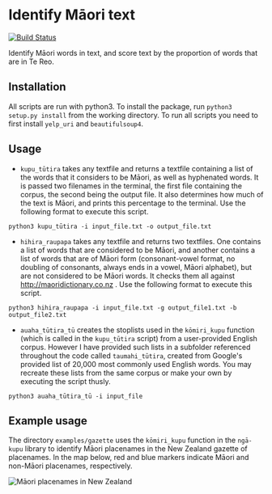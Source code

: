 # Identify Māori text
[![Build Status](https://travis-ci.org/TeHikuMedia/nga-kupu.svg?branch=master)](https://travis-ci.org/TeHikuMedia/nga-kupu)

Identify Māori words in text, and score text by the proportion of words that are in Te Reo.

## Installation
All scripts are run with python3. To install the package, run `python3 setup.py install` from the working directory. To run all scripts you need to first install `yelp_uri` and `beautifulsoup4`.

## Usage
* `kupu_tūtira` takes any textfile and returns a textfile containing a list of the words that it considers to be Māori, as well as hyphenated words. It is passed two filenames in the terminal, the first file containing the corpus, the second being the output file. It also determines how much of the text is Māori, and prints this percentage to the terminal. Use the following format to execute this script.

```
python3 kupu_tūtira -i input_file.txt -o output_file.txt
```


* `hihira_raupapa` takes any textfile and returns two textfiles. One contains a list of words that are considered to be Māori, and another contains a list of words that are of Māori form (consonant-vowel format, no doubling of consonants, always ends in a vowel, Māori alphabet), but are not considered to be Māori words. It checks them all against http://maoridictionary.co.nz . Use the following format to execute this script.

```
python3 hihira_raupapa -i input_file.txt -g output_file1.txt -b output_file2.txt
```

* `auaha_tūtira_tū` creates the stoplists used in the `kōmiri_kupu` function (which is called in the `kupu_tūtira` script) from a user-provided English corpus. However I have provided such lists in a subfolder referenced throughout the code called `taumahi_tūtira`, created from Google's provided list of 20,000 most commonly used English words. You may recreate these lists from the same corpus or make your own by executing the script thusly.

```
python3 auaha_tūtira_tū -i input_file
```

## Example usage

The directory `examples/gazette` uses the `kōmiri_kupu` function in the `ngā-kupu` library to identify Māori placenames in the New Zealand gazette of placenames.  In the map below, red and blue markers indicate Māori and non-Māori placenames, respectively.

![Māori placenames in New Zealand](https://github.com/TeHikuMedia/nga-kupu/blob/master/examples/gazette/aotearoa-nz.png)



